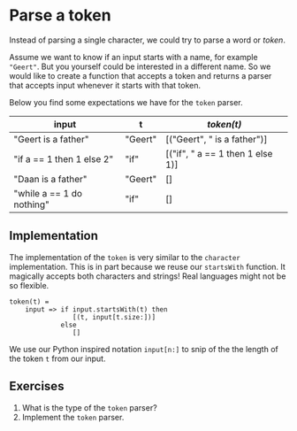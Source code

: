 # Parse a token
Instead of parsing a single character, we could try to parse a word or *token*.

Assume we want to know if an input starts with a name, for example `"Geert"`. But you yourself could be interested in a different name. So we would like to create a function that accepts a token and returns a parser that accepts input whenever it starts with that token.

Below you find some expectations we have for the `token` parser.

| input                     | t       | *token(t)*                       |
|---------------------------|---------|----------------------------------|
| "Geert is a father"       | "Geert" | [("Geert", " is a father")]      |
| "if a == 1 then 1 else 2" | "if"    | [("if", " a == 1 then 1 else 1)] |
| "Daan is a father"        | "Geert" | []                               |
| "while a == 1 do nothing" | "if"    | []                               |

## Implementation
The implementation of the `token` is very similar to the `character` implementation. This is in part because we reuse our `startsWith` function. It magically accepts both characters and strings! Real languages might not be so flexible.

```
token(t) =
    input => if input.startsWith(t) then
                [(t, input[t.size:])]
             else
                []
```

We use our Python inspired notation `input[n:]` to snip of the the length of the token `t` from our input.

## Exercises
1. What is the type of the `token` parser?
2. Implement the `token` parser.